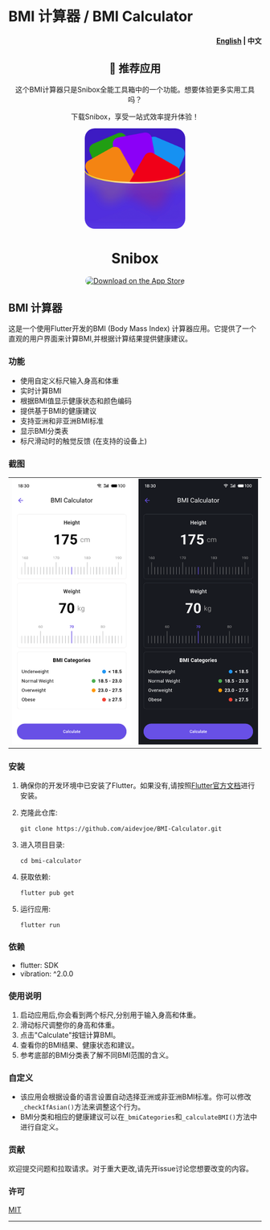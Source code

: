 # BMI 计算器 / BMI Calculator

<h4 align="right"><strong><a href="README.md">English</a></strong> | 中文</h4>

<div align="center">
    <h2>📢 推荐应用</h2>
    <p>这个BMI计算器只是Snibox全能工具箱中的一个功能。想要体验更多实用工具吗？</p>
    <p>下载Snibox，享受一站式效率提升体验！</p>

<div align="center">
    <img src="logo.png" width="200" height="200" style="border-radius: 10%;">
    <h1 style="border-bottom: none;">Snibox</h1>
</div>
    <a href="https://apps.apple.com/app/snibox/id">
        <img src="https://tools.applemediaservices.com/api/badges/download-on-the-app-store/black/en-us?size=250x83&amp;releaseDate=1610841600&h=dd794eff4a1f9e8b968be4ea83f28669" alt="Download on the App Store" style="border-radius: 13px; width: 250px; height: 83px;">
    </a>
</div>

## BMI 计算器

这是一个使用Flutter开发的BMI (Body Mass Index) 计算器应用。它提供了一个直观的用户界面来计算BMI,并根据计算结果提供健康建议。

### 功能

- 使用自定义标尺输入身高和体重
- 实时计算BMI
- 根据BMI值显示健康状态和颜色编码
- 提供基于BMI的健康建议
- 支持亚洲和非亚洲BMI标准
- 显示BMI分类表
- 标尺滑动时的触觉反馈 (在支持的设备上)

### 截图

<table>
  <tr>
    <td><img src="screenshots/light.png" alt="Light" width="300"></td>
    <td><img src="screenshots/dark.png" alt="Dark" width="300"></td>
  </tr>
</table>

### 安装

1. 确保你的开发环境中已安装了Flutter。如果没有,请按照[Flutter官方文档](https://flutter.dev/docs/get-started/install)进行安装。

2. 克隆此仓库:
   ```
   git clone https://github.com/aidevjoe/BMI-Calculator.git
   ```

3. 进入项目目录:
   ```
   cd bmi-calculator
   ```

4. 获取依赖:
   ```
   flutter pub get
   ```

5. 运行应用:
   ```
   flutter run
   ```

### 依赖

- flutter: SDK
- vibration: ^2.0.0

### 使用说明

1. 启动应用后,你会看到两个标尺,分别用于输入身高和体重。
2. 滑动标尺调整你的身高和体重。
3. 点击"Calculate"按钮计算BMI。
4. 查看你的BMI结果、健康状态和建议。
5. 参考底部的BMI分类表了解不同BMI范围的含义。

### 自定义

- 该应用会根据设备的语言设置自动选择亚洲或非亚洲BMI标准。你可以修改`_checkIfAsian()`方法来调整这个行为。
- BMI分类和相应的健康建议可以在`_bmiCategories`和`_calculateBMI()`方法中进行自定义。

### 贡献

欢迎提交问题和拉取请求。对于重大更改,请先开issue讨论您想要改变的内容。

### 许可

[MIT](https://choosealicense.com/licenses/mit/)

---